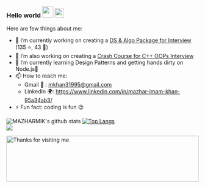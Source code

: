 ### Hello world <img src="https://github.com/TheDudeThatCode/TheDudeThatCode/raw/master/Assets/Hi.gif" style="max-width:100%;" width="29px"> <img src="https://raw.githubusercontent.com/TheDudeThatCode/TheDudeThatCode/master/Assets/Earth.gif" style="max-width:100%;" width="24px">

Here are few things about me:

- 🔭 I’m currently working on creating a <a href="https://github.com/MAZHARMIK/Interview_DS_Algo">DS & Algo Package for Interview</a> (135 :star:, 43 :fork_and_knife:)
- 🔭 I’m also working on creating a <a href="https://github.com/MAZHARMIK/OOP_Crash_Course_Cpp">Crash Course for C++ OOPs Interview</a>
- 🌱 I’m currently learning Design Patterns and getting hands dirty on Node.js:green_book:
- 📫 How to reach me: <br> 
            <ul>
                  <li>Gmail :email:    : mkhan31995@gmail.com</li>
                  <li>LinkedIn :earth_africa:: https://www.linkedin.com/in/mazhar-imam-khan-95a34ab3/</li>
           </ul>
- ⚡ Fun fact: coding is fun :wink:

![MAZHARMIK's github stats](https://github-readme-stats.vercel.app/api?username=MAZHARMIK&show_icons=true&theme=radical)
[![Top Langs](https://github-readme-stats.vercel.app/api/top-langs/?username=MAZHARMIK&langs_count=10)](https://github.com/MAZHARMIK/github-readme-stats)
<br>
<img src="https://camo.githubusercontent.com/1c599fd918f649ead173975ee0cb6ce72c47d2765e2813f608f7282a74407e26/68747470733a2f2f6d656469612e67697068792e636f6d2f6d656469612f38333648694a633770677a7938694e58436e2f67697068792e676966"/>

<a target="_blank" rel="noopener noreferrer" href = "https://raw.githubusercontent.com/BrunnerLivio/brunnerlivio/master/images/marquee.svg">
    <img alt="Thanks for visiting me" src="https://raw.githubusercontent.com/BrunnerLivio/brunnerlivio/master/images/marquee.svg" style="max-width:100%;" width="100%" height="120">
</a>

